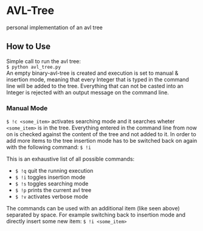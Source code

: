 # AVL-Tree
personal implementation of an avl tree


## How to Use
Simple call to run the avl tree:  
```$ python avl_tree.py```  
An empty binary-avl-tree is created and execution is set to manual & insertion mode, meaning that every Integer that is typed in the command line will be added to the tree. Everything that can not be casted into an Integer is rejected with an output message on the command line.

### Manual Mode
```$ !c <some_item>``` activates searching mode and it searches wheter ```<some_item>``` is in the tree. Everything entered in the command line from now on is checked against the content of the tree and not added to it. In order to add more items to the tree insertion mode has to be switched back on again with the following command: ```$ !i```  


This is an exhaustive list of all possible commands:  

- ```$ !q``` quit the running execution  
- ```$ !i``` toggles insertion mode  
- ```$ !s``` toggles searching mode  
- ```$ !p``` prints the current avl tree  
- ```$ !v``` activates verbose mode  

The commands can be used with an additional item (like seen above) separated by space. For example switching back to insertion mode and directly insert some new item: ```$ !i <some_item>```  
